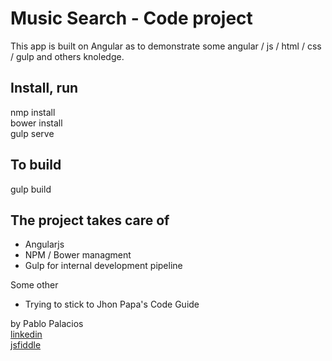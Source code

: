 # Music Search - Code project
This app is built on Angular as to demonstrate some angular / js / html / css / gulp and others knoledge.

## Install, run
nmp install  
bower install  
gulp serve  

## To build
gulp build

## The project takes care of
* Angularjs
* NPM / Bower managment
* Gulp for internal development pipeline



Some other
* Trying to stick to Jhon Papa's Code Guide

by Pablo Palacios  
[linkedin](https://www.linkedin.com/in/moplin/)  
[jsfiddle](http://jsfiddle.net/user/moplin/fiddles/)  